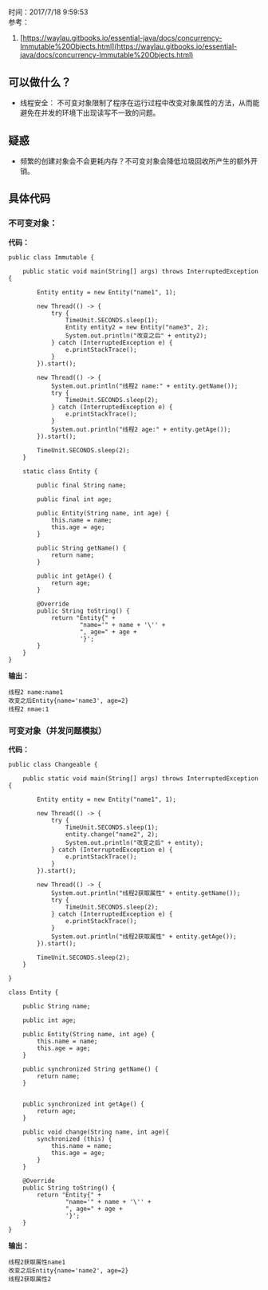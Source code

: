##  
时间：2017/7/18 9:59:53  
参考：

1.  [https://waylau.gitbooks.io/essential-java/docs/concurrency-Immutable%20Objects.html](https://waylau.gitbooks.io/essential-java/docs/concurrency-Immutable%20Objects.html)

##  可以做什么？
 * 线程安全： 不可变对象限制了程序在运行过程中改变对象属性的方法，从而能避免在并发的环境下出现读写不一致的问题。

## 疑惑
 * 频繁的创建对象会不会更耗内存？不可变对象会降低垃圾回收所产生的额外开销。

## 具体代码

### 不可变对象：

**代码：**

	public class Immutable {
	
	    public static void main(String[] args) throws InterruptedException {
	
	        Entity entity = new Entity("name1", 1);
	
	        new Thread(() -> {
	            try {
	                TimeUnit.SECONDS.sleep(1);
	                Entity entity2 = new Entity("name3", 2);
	                System.out.println("改变之后" + entity2);
	            } catch (InterruptedException e) {
	                e.printStackTrace();
	            }
	        }).start();
	
	        new Thread(() -> {
	            System.out.println("线程2 name:" + entity.getName());
	            try {
	                TimeUnit.SECONDS.sleep(2);
	            } catch (InterruptedException e) {
	                e.printStackTrace();
	            }
	            System.out.println("线程2 age:" + entity.getAge());
	        }).start();
	
	        TimeUnit.SECONDS.sleep(2);
	    }
	
	    static class Entity {
	
	        public final String name;
	
	        public final int age;
	
	        public Entity(String name, int age) {
	            this.name = name;
	            this.age = age;
	        }
	
	        public String getName() {
	            return name;
	        }
	
	        public int getAge() {
	            return age;
	        }
	
	        @Override
	        public String toString() {
	            return "Entity{" +
	                    "name='" + name + '\'' +
	                    ", age=" + age +
	                    '}';
	        }
	    }
	}

**输出：**

	线程2 name:name1
	改变之后Entity{name='name3', age=2}
	线程2 nmae:1

### 可变对象（并发问题模拟）

**代码：**

	public class Changeable {
	
	    public static void main(String[] args) throws InterruptedException {
	
	        Entity entity = new Entity("name1", 1);
	
	        new Thread(() -> {
	            try {
	                TimeUnit.SECONDS.sleep(1);
	                entity.change("name2", 2);
	                System.out.println("改变之后" + entity);
	            } catch (InterruptedException e) {
	                e.printStackTrace();
	            }
	        }).start();
	
	        new Thread(() -> {
	            System.out.println("线程2获取属性" + entity.getName());
	            try {
	                TimeUnit.SECONDS.sleep(2);
	            } catch (InterruptedException e) {
	                e.printStackTrace();
	            }
	            System.out.println("线程2获取属性" + entity.getAge());
	        }).start();
	
	        TimeUnit.SECONDS.sleep(2);
	    }
	
	}
	
	class Entity {
	
	    public String name;
	
	    public int age;
	
	    public Entity(String name, int age) {
	        this.name = name;
	        this.age = age;
	    }
	
	    public synchronized String getName() {
	        return name;
	    }
	
	
	    public synchronized int getAge() {
	        return age;
	    }
	
	    public void change(String name, int age){
	        synchronized (this) {
	            this.name = name;
	            this.age = age;
	        }
	    }
	
	    @Override
	    public String toString() {
	        return "Entity{" +
	                "name='" + name + '\'' +
	                ", age=" + age +
	                '}';
	    }
	}

**输出：**

	线程2获取属性name1
	改变之后Entity{name='name2', age=2}
	线程2获取属性2

